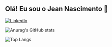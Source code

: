 ## Olá! Eu sou o Jean Nascimento 👋
[![LinkedIn](https://img.shields.io/badge/LinkedIn-0077B5?style=for-the-badge&logo=linkedin&logoColor=white)](https://www.linkedin.com/in/jean-nascimento-457526228/)

![Anurag's GitHub stats](https://github-readme-stats.vercel.app/api?username=Jeandesouza15&show_icons=true&theme=dark)

![Top Langs](https://github-readme-stats.vercel.app/api/top-langs/?username=Jeandesouza15&hide_progress=true)
